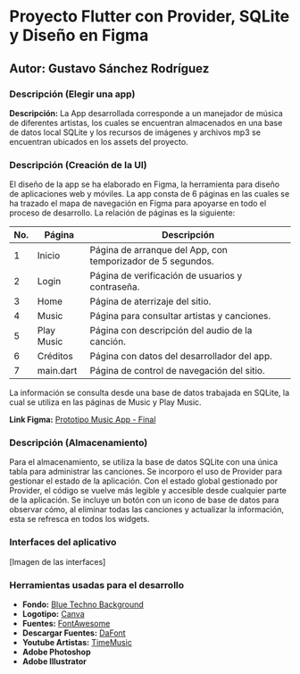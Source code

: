 # Proyecto Flutter con Provider, SQLite y Diseño en Figma

## Autor: Gustavo Sánchez Rodríguez

### Descripción (Elegir una app)

**Descripción:** La App desarrollada corresponde a un manejador de música de diferentes artistas, los cuales se encuentran almacenados en una base de datos local SQLite y los recursos de imágenes y archivos mp3 se encuentran ubicados en los assets del proyecto.

### Descripción (Creación de la UI)

El diseño de la app se ha elaborado en Figma, la herramienta para diseño de aplicaciones web y móviles. La app consta de 6 páginas en las cuales se ha trazado el mapa de navegación en Figma para apoyarse en todo el proceso de desarrollo. La relación de páginas es la siguiente:

| No. | Página       | Descripción                                                  |
|-----|--------------|--------------------------------------------------------------|
| 1   | Inicio       | Página de arranque del App, con temporizador de 5 segundos. |
| 2   | Login        | Página de verificación de usuarios y contraseña.             |
| 3   | Home         | Página de aterrizaje del sitio.                              |
| 4   | Music        | Página para consultar artistas y canciones.                  |
| 5   | Play Music   | Página con descripción del audio de la canción.              |
| 6   | Créditos     | Página con datos del desarrollador del app.                  |
| 7   | main.dart    | Página de control de navegación del sitio.                    |

La información se consulta desde una base de datos trabajada en SQLite, la cual se utiliza en las páginas de Music y Play Music.

**Link Figma:** [Prototipo Music App - Final](https://www.figma.com/design/TTANfAhxdnmtdCBATSq9H1/Prototipo-Music-App---Final?node-id=0%3A1&t=vOeHH6xvwqrfTRWx-1)

### Descripción (Almacenamiento)

Para el almacenamiento, se utiliza la base de datos SQLite con una única tabla para administrar las canciones. 
Se incorporo el uso de Provider para gestionar el estado de la aplicación. Con el estado global gestionado por Provider, el código se vuelve más legible y accesible desde cualquier parte de la aplicación.
Se incluye un botón con un icono de base de datos para observar cómo, al eliminar todas las canciones y actualizar la información, esta se refresca en todos los widgets. 


### Interfaces del aplicativo

[Imagen de las interfaces]

### Herramientas usadas para el desarrollo

- **Fondo:** [Blue Techno Background](https://www.freepik.com/free-vector/blue-techno-background_762028.htm#query=music%20background&position=17&from_view=keyword&track=ais_user&uuid=01ceed0a-0b9c-4ea1-bb76-32b12fb77ae6#position=17&query=music%20background)
- **Logotipo:** [Canva](https://www.canva.com/design/DAGFnYIQhz4/pVesY6VKg--TUfJMygdjSw/edit)
- **Fuentes:** [FontAwesome](https://fontawesome.com/)
- **Descargar Fuentes:** [DaFont](https://www.dafont.com/es/gistesy.font)
- **Youtube Artistas:** [TimeMusic](https://www.youtube.com/@timemusic.us999)
- **Adobe Photoshop**
- **Adobe Illustrator**